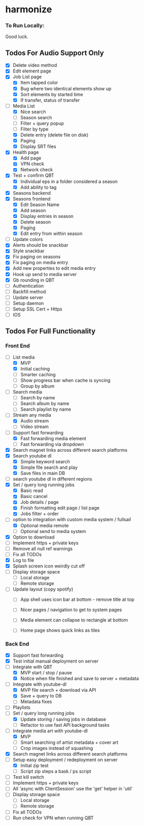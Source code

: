 # harmonize

### To Run Locally:

Good luck.

## Todos For Audio Support Only

- [X] Delete video method
- [X] Edit element page
- [X] Job List page
  - [X] Item tapped color
  - [X] Bug where two identical elements show up
  - [X] Sort elements by started time
  - [X] If transfer, status of transfer
- [ ] Media List
  - [X] Nice search
  - [ ] Season search
  - [ ] Filter + query popup
  - [ ] Filter by type
  - [X] Delete entry (delete file on disk)
  - [X] Paging
  - [X] Display SRT files
- [X] Health page
  - [X] Add page
  - [X] VPN check
  - [X] Network check
- [X] Test + confirm QBT
  - [X] Individual eps in a folder considered a season
  - [X] Add ability to tag
- [X] Seasons backend
- [X] Seasons frontend
  - [X] Edit Season Name
  - [X] Add season
  - [X] Display entries in season
  - [X] Delete season
  - [X] Paging
  - [X] Edit entry from within season
- [ ] Update colors
- [X] Alerts should be snackbar
- [X] Style snackbar
- [X] Fix paging on seasons
- [X] Fix paging on media entry
- [X] Add new properties to edit media entry
- [X] Hook up send to media server
- [X] Gb rounding in QBT
- [ ] Authentication
- [ ] Backfill method
- [ ] Update server
- [ ] Setup daemon
- [ ] Setup SSL Cert + Https
- [ ] IOS

## Todos For Full Functionality

### Front End

- [ ] List media
  - [X] MVP
  - [X] Initial caching
  - [ ] Smarter caching
  - [ ] Show progress bar when cache is syncing
  - [ ] Group by album
- [ ] Search media
  - [ ] Search by name
  - [ ] Search album by name
  - [ ] Search playlist by name
- [ ] Stream any media
  - [X] Audio stream
  - [ ] Video stream
- [ ] Support fast forwarding
  - [X] Fast forwarding media element
  - [ ] Fast forwarding via dropdown
- [X] Search magnet links across different search platforms
- [X] Search youtube dl
  - [X] Simple keyword search
  - [X] Simple file search and play
  - [X] Save files in main DB
- [ ] search youtube dl in different regions
- [X] Set / query long running jobs
  - [x] Basic read
  - [x] Basic cancel
  - [x] Job details / page
  - [X] Finish formatting edit page / list page
  - [X] Jobs filter + order 
- [ ] option to integration with custom media system / fullsail
  - [X] Optional media remote 
  - [ ] Optional send to media system 
- [X] Option to download
- [ ] Implement https + private keys
- [ ] Remove all null ref warnings
- [ ] Fix all TODOs
- [X] Log to file
- [X] Splash screen icon weirdly cut off
- [ ] Display storage space
  - [ ] Local storage 
  - [ ] Remote storage 
- [ ] Update layout (copy spotify)
  - [ ] App shell uses icon bar at bottom - remove title at top
  - [ ] Nicer pages / navigation to get to system pages
  - [ ] Media element can collapse to rectangle at bottom
  - [ ] Home page shows quick links as tiles


### Back End

- [x] Support fast forwarding
- [x] Test initial manual deployment on server
- [ ] Integrate with QBT
  - [X] MVP start / stop / pause 
  - [X] Notice when file finished and save to server + metadata
- [ ] Integrate with youtube-dl
  - [x] MVP file search + download via API
  - [X] Save + query to DB
  - [ ] Metadata fixes
- [ ] Playlists
- [ ] Set / query long running jobs
  - [X] Update storing / saving jobs in database
  - [ ] Refactor to use fast API background tasks 
- [ ] Integrate media art with youtube-dl
  - [X] MVP
  - [ ] Smart searching of artist metadata + cover art
  - [ ] Crop images instead of squashing
- [X] Search magnet links across different search platforms
- [ ] Setup easy deployment / redeployment on server
  - [X] Initial zip test
  - [ ] Script zip steps a bask / ps script
- [ ] Test kill switch
- [ ] Implement https + private keys
- [ ] All 'async with ClientSession' use the 'get' helper in 'util'
- [ ] Display storage space
  - [ ] Local storage 
  - [ ] Remote storage 
- [ ] Fix all TODOs
- [ ] Run check for VPN when running QBT
